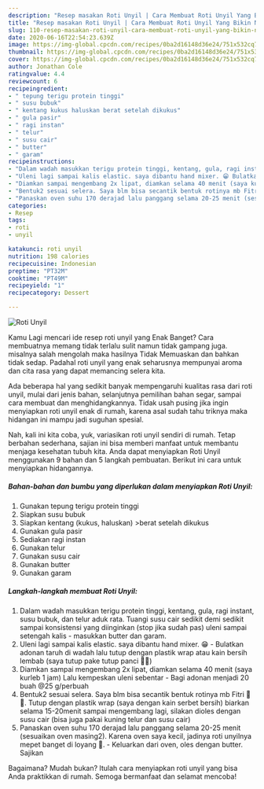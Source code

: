 ```yaml
---
description: "Resep masakan Roti Unyil | Cara Membuat Roti Unyil Yang Bikin Ngiler"
title: "Resep masakan Roti Unyil | Cara Membuat Roti Unyil Yang Bikin Ngiler"
slug: 110-resep-masakan-roti-unyil-cara-membuat-roti-unyil-yang-bikin-ngiler
date: 2020-06-16T22:54:23.639Z
image: https://img-global.cpcdn.com/recipes/0ba2d16148d36e24/751x532cq70/roti-unyil-foto-resep-utama.jpg
thumbnail: https://img-global.cpcdn.com/recipes/0ba2d16148d36e24/751x532cq70/roti-unyil-foto-resep-utama.jpg
cover: https://img-global.cpcdn.com/recipes/0ba2d16148d36e24/751x532cq70/roti-unyil-foto-resep-utama.jpg
author: Jonathan Cole
ratingvalue: 4.4
reviewcount: 6
recipeingredient:
- " tepung terigu protein tinggi"
- " susu bubuk"
- " kentang kukus haluskan berat setelah dikukus"
- " gula pasir"
- " ragi instan"
- " telur"
- " susu cair"
- " butter"
- " garam"
recipeinstructions:
- "Dalam wadah masukkan terigu protein tinggi, kentang, gula, ragi instant, susu bubuk, dan telur aduk rata. Tuangi susu cair sedikit demi sedikit sampai konsistensi yang diinginkan (stop jika sudah pas) uleni sampai setengah kalis  masukkan butter dan garam."
- "Uleni lagi sampai kalis elastic. saya dibantu hand mixer. 😁 Bulatkan adonan taruh di wadah lalu tutup dengan plastik wrap atau kain bersih lembab (saya tutup pake tutup panci 🙏😊)"
- "Diamkan sampai mengembang 2x lipat, diamkan selama 40 menit (saya kurleb 1 jam) Lalu kempeskan uleni sebentar Bagi adonan menjadi 20 buah @25 g/perbuah"
- "Bentuk2 sesuai selera. Saya blm bisa secantik bentuk rotinya mb Fitri 🙏😊. Tutup dengan plastik wrap (saya dengan kain serbet bersih) biarkan selama 15-20menit sampai mengembang lagi, silakan dioles dengan susu cair (bisa juga pakai kuning telur dan susu cair)"
- "Panaskan oven suhu 170 derajad lalu panggang selama 20-25 menit (sesuaikan oven masing2). Karena oven saya kecil, jadinya roti unyilnya mepet banget di loyang 🤭. Keluarkan dari oven, oles dengan butter. Sajikan"
categories:
- Resep
tags:
- roti
- unyil

katakunci: roti unyil 
nutrition: 198 calories
recipecuisine: Indonesian
preptime: "PT32M"
cooktime: "PT49M"
recipeyield: "1"
recipecategory: Dessert

---
```



![Roti Unyil](https://img-global.cpcdn.com/recipes/0ba2d16148d36e24/751x532cq70/roti-unyil-foto-resep-utama.jpg)

Kamu Lagi mencari ide resep roti unyil yang Enak Banget? Cara membuatnya memang tidak terlalu sulit namun tidak gampang juga. misalnya salah mengolah maka hasilnya Tidak Memuaskan dan bahkan tidak sedap. Padahal roti unyil yang enak seharusnya mempunyai aroma dan cita rasa yang dapat memancing selera kita.

Ada beberapa hal yang sedikit banyak mempengaruhi kualitas rasa dari roti unyil, mulai dari jenis bahan, selanjutnya pemilihan bahan segar, sampai cara membuat dan menghidangkannya. Tidak usah pusing jika ingin menyiapkan roti unyil enak di rumah, karena asal sudah tahu triknya maka hidangan ini mampu jadi suguhan spesial.




Nah, kali ini kita coba, yuk, variasikan roti unyil sendiri di rumah. Tetap berbahan sederhana, sajian ini bisa memberi manfaat untuk membantu menjaga kesehatan tubuh kita. Anda dapat menyiapkan Roti Unyil menggunakan 9 bahan dan 5 langkah pembuatan. Berikut ini cara untuk menyiapkan hidangannya.

<!--inarticleads1-->

##### Bahan-bahan dan bumbu yang diperlukan dalam menyiapkan Roti Unyil:

1. Gunakan  tepung terigu protein tinggi
1. Siapkan  susu bubuk
1. Siapkan  kentang (kukus, haluskan) &gt;berat setelah dikukus
1. Gunakan  gula pasir
1. Sediakan  ragi instan
1. Gunakan  telur
1. Gunakan  susu cair
1. Gunakan  butter
1. Gunakan  garam




<!--inarticleads2-->

##### Langkah-langkah membuat Roti Unyil:

1. Dalam wadah masukkan terigu protein tinggi, kentang, gula, ragi instant, susu bubuk, dan telur aduk rata. Tuangi susu cair sedikit demi sedikit sampai konsistensi yang diinginkan (stop jika sudah pas) uleni sampai setengah kalis  - masukkan butter dan garam.
1. Uleni lagi sampai kalis elastic. saya dibantu hand mixer. 😁 - Bulatkan adonan taruh di wadah lalu tutup dengan plastik wrap atau kain bersih lembab (saya tutup pake tutup panci 🙏😊)
1. Diamkan sampai mengembang 2x lipat, diamkan selama 40 menit (saya kurleb 1 jam) Lalu kempeskan uleni sebentar - Bagi adonan menjadi 20 buah @25 g/perbuah
1. Bentuk2 sesuai selera. Saya blm bisa secantik bentuk rotinya mb Fitri 🙏😊. Tutup dengan plastik wrap (saya dengan kain serbet bersih) biarkan selama 15-20menit sampai mengembang lagi, silakan dioles dengan susu cair (bisa juga pakai kuning telur dan susu cair)
1. Panaskan oven suhu 170 derajad lalu panggang selama 20-25 menit (sesuaikan oven masing2). Karena oven saya kecil, jadinya roti unyilnya mepet banget di loyang 🤭. - Keluarkan dari oven, oles dengan butter. Sajikan




Bagaimana? Mudah bukan? Itulah cara menyiapkan roti unyil yang bisa Anda praktikkan di rumah. Semoga bermanfaat dan selamat mencoba!

